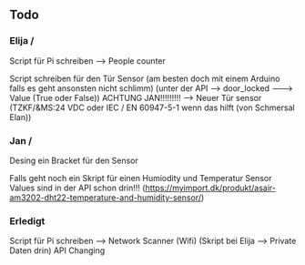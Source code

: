 ## Todo 
### Elija \/
Script für Pi schreiben --> People counter

Script schreiben für den Tür Sensor (am besten doch mit einem Arduino falls es geht ansonsten nicht schlimm) (unter der API --> door_locked ---> Value (True oder False)) ACHTUNG JAN!!!!!!!!! --> Neuer Tür sensor (TZKF/&MS:24 VDC oder IEC / EN 60947-5-1 wenn das hilft (von Schmersal Elan))

### Jan \/
Desing ein Bracket für den Sensor

Falls geht noch ein Skript für einen Humiodity und Temperatur Sensor Values sind in der API schon drin!!!
(https://myimport.dk/produkt/asair-am3202-dht22-temperature-and-humidity-sensor/)

### Erledigt
Script für Pi schreiben --> Network Scanner (Wifi) (Skript bei Elija --> Private Daten drin)
API Changing